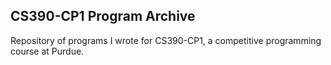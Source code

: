 ## CS390-CP1 Program Archive
Repository of programs I wrote for CS390-CP1, a competitive programming course at Purdue.
